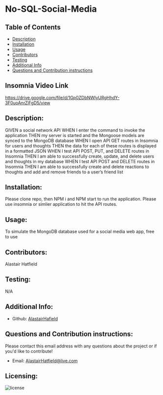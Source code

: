 # No-SQL-Social-Media

## Table of Contents

- [Description](#description)
- [Installation](#installation)
- [Usage](#usage)
- [Contributors](#contributors)
- [Testing](#testing)
- [Additional Info](#additional-info)
- [Questions and Contribution instructions](#questions-and-contribution-instructions)

## Insomnia Video Link
https://drive.google.com/file/d/1Gp0ZDbNWIyURgHhdY-3F0uoAnrZiFgD5/view

## Description:

GIVEN a social network API WHEN I enter the command to invoke the application
THEN my server is started and the Mongoose models are synced to the MongoDB database
WHEN I open API GET routes in Insomnia for users and thoughts
THEN the data for each of these routes is displayed in a formatted JSON
WHEN I test API POST, PUT, and DELETE routes in Insomnia
THEN I am able to successfully create, update, and delete users and thoughts in my database
WHEN I test API POST and DELETE routes in Insomnia THEN I am able to successfully create and delete reactions to thoughts and add and remove friends to a user’s friend list

## Installation:

Please clone repo, then NPM i and NPM start to run the application. Please use insomnia or simlier application to hit the API routes.

## Usage:

To simulate the MongoDB database used for a social media web app, free to use

## Contributors:

Alastair Hatfield

## Testing:

N/A

## Additional Info:

- Github: [AlastairHafield](https://github.com/AlastairHafield)

## Questions and Contribution instructions:

Please contact this email address with any questions about the project or if you'd like to contribute!

- Email: AlastairHatfield@live.com

## Licensing:

![license](https://img.shields.io/badge/license-MIT-blue)
